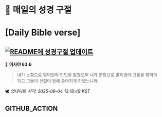 # 🙏 매일의 성경 구절
# [Daily Bible verse]
## [![README에 성경구절 업데이트](https://github.com/DONGSUKA/first_test/actions/workflows/update-readme-bible.yml/badge.svg)](https://github.com/DONGSUKA/first_test/actions/workflows/update-readme-bible.yml)
<!-- START_BIBLE_VERSE -->
📖 **이사야 63:6**
> 내가 노함으로 말미암아 만민을 밟았으며 내가 분함으로 말미암아 그들을 취하게 하고 그들의 선혈이 땅에 쏟아지게 하였느니라

🕊️ _업데이트 시각: 2025-09-04 13:18:49 KST_
  <!-- END_BIBLE_VERSE -->
## GITHUB_ACTION
